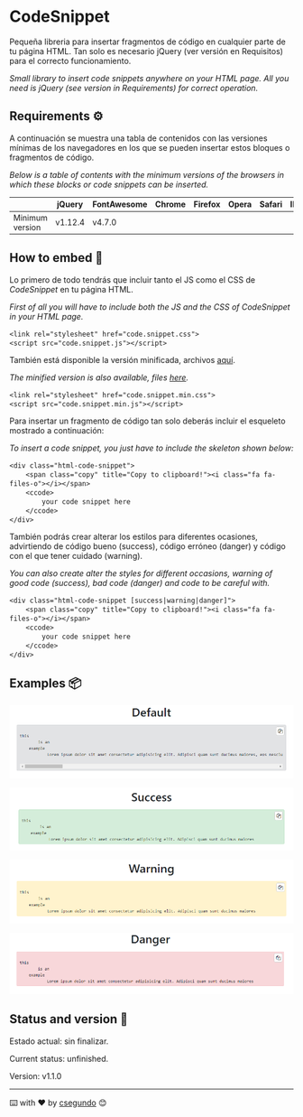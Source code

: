 # CodeSnippet
Pequeña libreria para insertar fragmentos de código en cualquier parte de tu página HTML. Tan solo es necesario jQuery (ver versión en Requisitos) para el correcto funcionamiento.

_Small library to insert code snippets anywhere on your HTML page. All you need is jQuery (see version in Requirements) for correct operation._

## Requirements ⚙️
A continuación se muestra una tabla de contenidos con las versiones mínimas de los navegadores en los que se pueden insertar estos bloques o fragmentos de código.

_Below is a table of contents with the minimum versions of the browsers in which these blocks or code snippets can be inserted._

|                 | jQuery  | FontAwesome | Chrome | Firefox  | Opera | Safari | IE | Edge |
|-----------------|---------|-------------|--------|----------|-------|--------|----|------|
| Minimum version | v1.12.4 | v4.7.0      |        |          |       |        |    |      |

## How to embed 🔧
Lo primero de todo tendrás que incluir tanto el JS como el CSS de _CodeSnippet_ en tu página HTML.

_First of all you will have to include both the JS and the CSS of _CodeSnippet_ in your HTML page._
```
<link rel="stylesheet" href="code.snippet.css">
<script src="code.snippet.js"></script>
```

También está disponible la versión minificada, archivos [aquí](https://github.com/csegundo/CodeSnippet/tree/main/minified).

_The minified version is also available, files [here](https://github.com/csegundo/CodeSnippet/tree/main/minified)._
```
<link rel="stylesheet" href="code.snippet.min.css">
<script src="code.snippet.min.js"></script>
```

Para insertar un fragmento de código tan solo deberás incluir el esqueleto mostrado a continuación:

_To insert a code snippet, you just have to include the skeleton shown below:_

```
<div class="html-code-snippet">
    <span class="copy" title="Copy to clipboard!"><i class="fa fa-files-o"></i></span>
    <ccode>
        your code snippet here
    </ccode>
</div>
```

También podrás crear alterar los estilos para diferentes ocasiones, advirtiendo de código bueno (success), código erróneo (danger) y código con el que tener cuidado (warning).

_You can also create alter the styles for different occasions, warning of good code (success), bad code (danger) and code to be careful with._

```
<div class="html-code-snippet [success|warning|danger]">
    <span class="copy" title="Copy to clipboard!"><i class="fa fa-files-o"></i></span>
    <ccode>
        your code snippet here
    </ccode>
</div>
```

## Examples 📦
![Default](https://github.com/csegundo/CodeSnippet/blob/main/images/default.png)

![Success](https://github.com/csegundo/CodeSnippet/blob/main/images/success.png)

![Warning](https://github.com/csegundo/CodeSnippet/blob/main/images/warning.png)

![Danger](https://github.com/csegundo/CodeSnippet/blob/main/images/danger.png)

## Status and version 🚀
Estado actual: sin finalizar.

Current status: unfinished.

Version: v1.1.0


---
⌨️ with ❤️ by [csegundo](https://github.com/csegundo/BayShop) 😊
